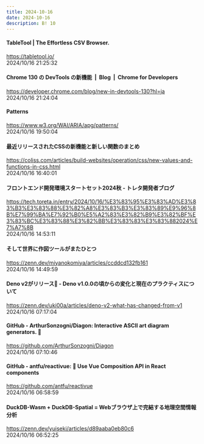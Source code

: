 ```yaml
---
title: 2024-10-16
date: 2024-10-16
description: B! 10
---
```


#### TableTool | The Effortless CSV Browser.
https://tabletool.io/<br>
2024/10/16 21:25:32<br>


#### Chrome 130 の DevTools の新機能  |  Blog  |  Chrome for Developers
https://developer.chrome.com/blog/new-in-devtools-130?hl=ja<br>
2024/10/16 21:24:04<br>


#### Patterns
https://www.w3.org/WAI/ARIA/apg/patterns/<br>
2024/10/16 19:50:04<br>


#### 最近リリースされたCSSの新機能と新しい関数のまとめ
https://coliss.com/articles/build-websites/operation/css/new-values-and-functions-in-css.html<br>
2024/10/16 16:40:01<br>


#### フロントエンド開発環境スタートセット2024秋 - トレタ開発者ブログ
https://tech.toreta.in/entry/2024/10/16/%E3%83%95%E3%83%AD%E3%83%B3%E3%83%88%E3%82%A8%E3%83%B3%E3%83%89%E9%96%8B%E7%99%BA%E7%92%B0%E5%A2%83%E3%82%B9%E3%82%BF%E3%83%BC%E3%83%88%E3%82%BB%E3%83%83%E3%83%882024%E7%A7%8B<br>
2024/10/16 14:53:11<br>


#### そして世界に作図ツールがまたひとつ
https://zenn.dev/miyanokomiya/articles/ccddcd132fb161<br>
2024/10/16 14:49:59<br>


#### Deno v2がリリース🎉 - Deno v1.0.0の頃からの変化と現在のプラクティスについて
https://zenn.dev/uki00a/articles/deno-v2-what-has-changed-from-v1<br>
2024/10/16 07:17:04<br>


#### GitHub - ArthurSonzogni/Diagon: Interactive ASCII art diagram generators. :star2:
https://github.com/ArthurSonzogni/Diagon<br>
2024/10/16 07:10:46<br>


#### GitHub - antfu/reactivue: 🙊 Use Vue Composition API in React components
https://github.com/antfu/reactivue<br>
2024/10/16 06:58:59<br>


#### DuckDB-Wasm + DuckDB-Spatial = Webブラウザ上で完結する地理空間情報分析
https://zenn.dev/yuiseki/articles/d89aaba0eb80c6<br>
2024/10/16 06:52:25<br>


